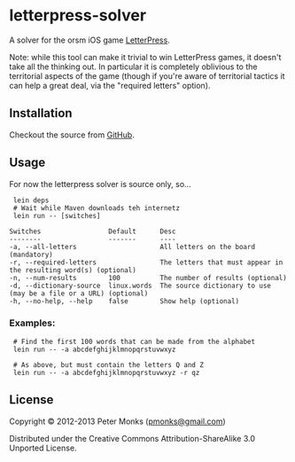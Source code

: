 # letterpress-solver

A solver for the orsm iOS game [LetterPress](https://itunes.apple.com/us/app/letterpress-word-game/id526619424?mt=8).

Note: while this tool can make it trivial to win LetterPress games, it doesn't take all the thinking out.  In particular it is completely oblivious to the territorial aspects of the game (though if you're aware of territorial tactics it can help a great deal, via the "required letters" option).

## Installation

Checkout the source from [GitHub](https://github.com/pmonks/clojure-adventures/tree/master/letterpress-solver).

## Usage

For now the letterpress solver is source only, so...

```shell
 lein deps
 # Wait while Maven downloads teh internetz
 lein run -- [switches]
```
    Switches                 Default      Desc                                                  
    --------                 -------      ----                                                  
    -a, --all-letters                     All letters on the board (mandatory)
    -r, --required-letters                The letters that must appear in the resulting word(s) (optional)
    -n, --num-results        100          The number of results (optional)
    -d, --dictionary-source  linux.words  The source dictionary to use (may be a file or a URL) (optional)
    -h, --no-help, --help    false        Show help (optional)

### Examples:
```shell
 # Find the first 100 words that can be made from the alphabet
 lein run -- -a abcdefghijklmnopqrstuvwxyz

 # As above, but must contain the letters Q and Z
 lein run -- -a abcdefghijklmnopqrstuvwxyz -r qz
```

## License

Copyright © 2012-2013 Peter Monks (pmonks@gmail.com)

Distributed under the Creative Commons Attribution-ShareAlike 3.0 Unported License.
